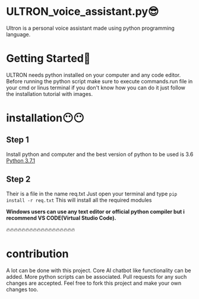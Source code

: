 # ULTRON_voice_assistant.py😎 
Ultron is a personal voice assistant made using python programming language.

# Getting  Started🧐 
ULTRON needs python installed on your computer and any code editor.
Before running the python script make  sure to execute commands.run file in your cmd or linus  terminal if you don't know how you can do it just follow the installation tutorial with images.

# installation😶😶 

## Step 1
Install python and computer and the best version of python to be used is 3.6
<a href="https://www.python.org/downloads/release/python-371/">Python 3.7.1</a>

## Step 2
Their is a file in the name req.txt Just open your terminal and type
<code>pip install -r req.txt</code>
This will install all the required modules

**Windows users can use any text editor or official python compiler but i recommend VS CODE(Virtual Studio Code).**

🔥🔥🔥🔥🔥🔥🔥🔥🔥🔥🔥🔥🔥🔥🔥🔥🔥🔥 

# contribution

A lot can be done with this project. Core AI chatbot like functionality can be added. More python scripts can be associated. Pull requests for any such changes are accepted. Feel free to fork this project and make your own changes too.
